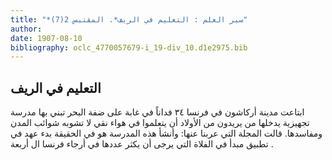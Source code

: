 ```yaml
---
title: "*سير العلم : التعليم في الريف*. المقتبس 2(7)"
author: 
date: 1907-08-10
bibliography: oclc_4770057679-i_19-div_10.d1e2975.bib
---
```




##  التعليم في الريف 


 ابتاعت مدينة أركاشون في فرنسا  ٣٤  فداناً في غابة على ضفة البحر تبني بها مدرسة تجهيزية يدخلها من يريدون من الأولاد أن يتعلموا في هواء نقي لا تشوبه شوائب المدن ومفاسدها. قالت المجلة التي عربنا عنها: وأنشأ هذه المدرسة هو في الحقيقة بدء عهد في تطبيق مبدأ في الفلاة التي يرجى أن يكثر عددها في أرجاء فرنسا ال  أربعة  . 
